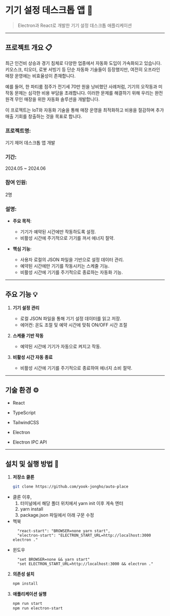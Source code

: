 # **기기 설정 데스크톱 앱** 🚀

> Electron과 React로 개발한 기기 설정 데스크톱 애플리케이션

---

## **프로젝트 개요** 📋

최근 인건비 상승과 경기 침체로 다양한 업종에서 자동화 도입이 가속화되고 있습니다. 키오스크, 티오더, 로봇 서빙기 등 단순 자동화 기술들이 등장했지만, 여전히 오프라인 매장 운영에는 비효율성이 존재합니다.

예를 들어, 한 파티룸 점주가 전기세 70만 원을 낭비했던 사례처럼, 기기의 오작동과 미작동 문제는 심각한 비용 부담을 초래합니다. 이러한 문제를 해결하기 위해 우리는 완전 원격 무인 매장을 위한 자동화 솔루션을 개발합니다.

이 프로젝트는 IoT와 자동화 기술을 통해 매장 운영을 최적화하고 비용을 절감하며 추가 매출 기회를 창출하는 것을 목표로 합니다.

### **프로젝트명:**

기기 제어 데스크톱 앱 개발

### **기간:**

2024.05 ~ 2024.06

### **참여 인원:**

2명

### **설명:**

-   **주요 목적**:

    -   기기가 예약된 시간에만 작동하도록 설정.
    -   비활성 시간에 주기적으로 기기를 꺼서 에너지 절약.

-   **핵심 기능**:
    -   사용자 로컬의 JSON 파일을 기반으로 설정 데이터 관리.
    -   예약된 시간에만 기기를 작동시키는 스케줄 기능.
    -   비활성 시간에 기기를 주기적으로 종료하는 자동화 기능.

---

## **주요 기능** 💡

1. **기기 설정 관리**

    - 로컬 JSON 파일을 통해 기기 설정 데이터를 읽고 저장.
    - 에어컨: 온도 조절 및 예약 시간에 맞춰 ON/OFF 시간 조절

2. **스케줄 기반 작동**

    - 예약된 시간에 기기가 자동으로 켜지고 작동.

3. **비활성 시간 자동 종료**
    - 비활성 시간에 기기를 주기적으로 종료하여 에너지 소비 절약.

---

## **기술 환경** ⚙️

-   React
-   TypeScript
-   TailwindCSS

-   Electron
-   Electron IPC API

---

## **설치 및 실행 방법** 🚀

1. **저장소 클론**
    ```bash
    git clone https://github.com/yook-jongho/auto-place
    ```

-   클론 이후,
    1. 터미널에서 해당 폴더 위치에서 yarn init 이후 게속 엔터
    2. yarn install
    3. package.json 파일에서 아래 구문 수정
-   멕북
    ```
      "react-start": "BROWSER=none yarn start",
      "electron-start": "ELECTRON_START_URL=http://localhost:3000 electron ."
    ```
-   윈도우
    ```
      "set BROWSER=none && yarn start"
      "set ELECTRON_START_URL=http://localhost:3000 && electron ."
    ```

2. **의존성 설치**

    ```bash
    npm install
    ```

3. **애플리케이션 실행**
    ```bash
    npm run start
    npm run electron-start
    ```
